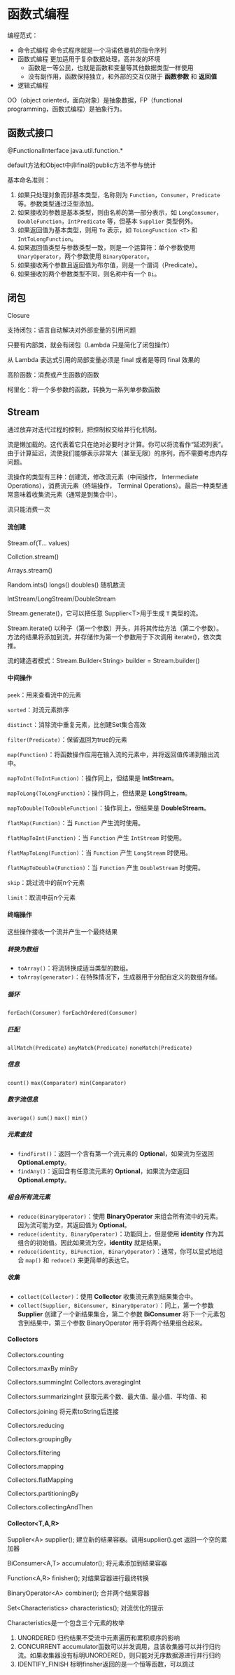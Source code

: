 # 函数式编程

编程范式：

* 命令式编程    命令式程序就是一个冯诺依曼机的指令序列
* 函数式编程    更加适用于复杂数据处理，高并发的环境
    * 函数是一等公民，也就是函数和变量等其他数据类型一样使用
    * 没有副作用，函数保持独立，和外部的交互仅限于 **函数参数** 和 **返回值**
* 逻辑式编程

OO（object oriented，面向对象）是抽象数据，FP（functional programming，函数式编程）是抽象行为。

## 函数式接口

@FunctionalInterface        java.util.function.*

default方法和Object中非final的public方法不参与统计

基本命名准则：

1. 如果只处理对象而非基本类型，名称则为 `Function`，`Consumer`，`Predicate` 等。参数类型通过泛型添加。
2. 如果接收的参数是基本类型，则由名称的第一部分表示，如 `LongConsumer`，`DoubleFunction`，`IntPredicate` 等，但基本 `Supplier` 类型例外。
3. 如果返回值为基本类型，则用 `To` 表示，如 `ToLongFunction <T>` 和 `IntToLongFunction`。
4. 如果返回值类型与参数类型一致，则是一个运算符：单个参数使用 `UnaryOperator`，两个参数使用 `BinaryOperator`。
5. 如果接收两个参数且返回值为布尔值，则是一个谓词（Predicate）。
6. 如果接收的两个参数类型不同，则名称中有一个 `Bi`。

## 闭包

Closure  

支持闭包：语言自动解决对外部变量的引用问题

只要有内部类，就会有闭包（Lambda 只是简化了闭包操作）

从 Lambda 表达式引用的局部变量必须是 final 或者是等同 final 效果的

高阶函数：消费或产生函数的函数

柯里化：将一个多参数的函数，转换为一系列单参数函数

## Stream

通过放弃对迭代过程的控制，把控制权交给并行化机制。

流是懒加载的。这代表着它只在绝对必要时才计算。你可以将流看作“延迟列表”。由于计算延迟，流使我们能够表示非常大（甚至无限）的序列，而不需要考虑内存问题。

流操作的类型有三种：创建流，修改流元素（中间操作， Intermediate Operations），消费流元素（终端操作， Terminal Operations）。最后一种类型通常意味着收集流元素（通常是到集合中）。

流只能消费一次

#### 流创建

Stream.of(T... values)

Collction.stream()

Arrays.stream()

Random.ints()  longs() doubles()  随机数流

IntStream/LongStream/DoubleStream

Stream.generate()，它可以把任意  Supplier\<T\>用于生成 `T` 类型的流。

Stream.iterate() 以种子（第一个参数）开头，并将其传给方法（第二个参数）。方法的结果将添加到流，并存储作为第一个参数用于下次调用 iterate()，依次类推。

流的建造者模式：Stream.Builder\<String\> builder = Stream.builder()

#### 中间操作

`peek`：用来查看流中的元素

`sorted`：对流元素排序

`distinct`：消除流中重复元素，比创建Set集合高效

`filter(Predicate)`：保留返回为true的元素

`map(Function)`：将函数操作应用在输入流的元素中，并将返回值传递到输出流中。

`mapToInt(ToIntFunction)`：操作同上，但结果是 **IntStream**。

`mapToLong(ToLongFunction)`：操作同上，但结果是 **LongStream**。

`mapToDouble(ToDoubleFunction)`：操作同上，但结果是 **DoubleStream**。

`flatMap(Function)`：当 `Function` 产生流时使用。

`flatMapToInt(Function)`：当 `Function` 产生 `IntStream` 时使用。

`flatMapToLong(Function)`：当 `Function` 产生 `LongStream` 时使用。

`flatMapToDouble(Function)`：当 `Function` 产生 `DoubleStream` 时使用。

`skip`：跳过流中的前n个元素

`limit`：取流中前n个元素

#### 终端操作

这些操作接收一个流并产生一个最终结果

##### 转换为数组

- `toArray()`：将流转换成适当类型的数组。
- `toArray(generator)`：在特殊情况下，生成器用于分配自定义的数组存储。

##### 循环

`forEach(Consumer)`    `forEachOrdered(Consumer)`

##### 匹配

`allMatch(Predicate)`     `anyMatch(Predicate)`    `noneMatch(Predicate)`

##### 信息

`count()`    `max(Comparator)`    `min(Comparator)`

##### 数字流信息

`average()`    `sum()`    `max()`     `min()`   

##### 元素查找

- `findFirst()`：返回一个含有第一个流元素的 **Optional**，如果流为空返回 **Optional.empty**。
- `findAny()`：返回含有任意流元素的 **Optional**，如果流为空返回 **Optional.empty**。

##### 组合所有流元素

- `reduce(BinaryOperator)`：使用 **BinaryOperator** 来组合所有流中的元素。因为流可能为空，其返回值为 **Optional**。
- `reduce(identity, BinaryOperator)`：功能同上，但是使用 **identity** 作为其组合的初始值。因此如果流为空，**identity** 就是结果。
- `reduce(identity, BiFunction, BinaryOperator)`：通常，你可以显式地组合 `map()` 和 `reduce()` 来更简单的表达它。

##### 收集

- `collect(Collector)`：使用 **Collector** 收集流元素到结果集合中。
- `collect(Supplier, BiConsumer, BinaryOperator)`：同上，第一个参数 **Supplier** 创建了一个新结果集合，第二个参数 **BiConsumer** 将下一个元素包含到结果中，第三个参数 BinaryOperator 用于将两个结果组合起来。

#### Collectors

Collectors.counting

Collectors.maxBy minBy

Collectors.summingInt   Collectors.averagingInt

Collectors.summarizingInt   获取元素个数、最大值、最小值、平均值、和

Collectors.joining    将元素toString后连接

Collectors.reducing

Collectors.groupingBy

Collectors.filtering

Collectors.mapping

Collectors.flatMapping

Collectors.partitioningBy

Collectors.collectingAndThen

#### Collector<T,A,R>

Supplier\<A\> supplier();       建立新的结果容器。调用supplier().get 返回一个空的累加器

BiConsumer<A,T> accumulator();   将元素添加到结果容器

Function<A,R> finisher();    对结果容器进行最终转换

BinaryOperator\<A\> combiner();      合并两个结果容器

Set\<Characteristics\> characteristics();    对流优化的提示

Characteristics是一个包含三个元素的枚举

1. UNORDERED               归约结果不受流中元素遍历和累积顺序的影响
2. CONCURRENT             accumulator函数可以并发调用，且该收集器可以并行归约流。如果收集器没有标明UNORDERED，则只能对无序数据源进行并行归约
3. IDENTIFY_FINISH        标明finsher返回的是一个恒等函数，可以跳过
